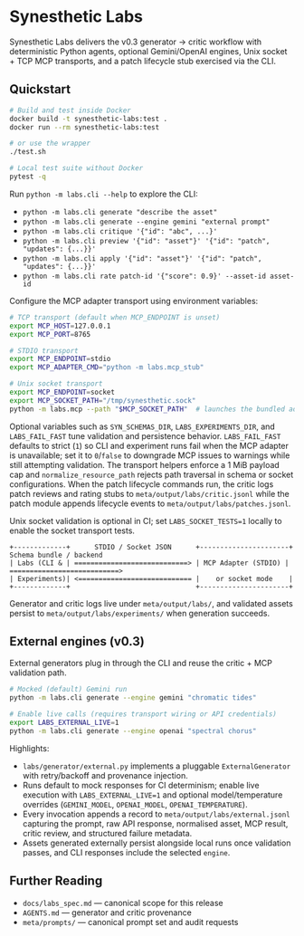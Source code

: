 # Synesthetic Labs

Synesthetic Labs delivers the v0.3 generator → critic workflow with deterministic Python agents, optional Gemini/OpenAI engines, Unix socket + TCP MCP transports, and a patch lifecycle stub exercised via the CLI.

## Quickstart

```bash
# Build and test inside Docker
docker build -t synesthetic-labs:test .
docker run --rm synesthetic-labs:test

# or use the wrapper
./test.sh

# Local test suite without Docker
pytest -q
```

Run `python -m labs.cli --help` to explore the CLI:

* `python -m labs.cli generate "describe the asset"`
* `python -m labs.cli generate --engine gemini "external prompt"`
* `python -m labs.cli critique '{"id": "abc", ...}'`
* `python -m labs.cli preview '{"id": "asset"}' '{"id": "patch", "updates": {...}}'`
* `python -m labs.cli apply '{"id": "asset"}' '{"id": "patch", "updates": {...}}'`
* `python -m labs.cli rate patch-id '{"score": 0.9}' --asset-id asset-id`

Configure the MCP adapter transport using environment variables:

```bash
# TCP transport (default when MCP_ENDPOINT is unset)
export MCP_HOST=127.0.0.1
export MCP_PORT=8765

# STDIO transport
export MCP_ENDPOINT=stdio
export MCP_ADAPTER_CMD="python -m labs.mcp_stub"

# Unix socket transport
export MCP_ENDPOINT=socket
export MCP_SOCKET_PATH="/tmp/synesthetic.sock"
python -m labs.mcp --path "$MCP_SOCKET_PATH"  # launches the bundled adapter once
```

Optional variables such as `SYN_SCHEMAS_DIR`, `LABS_EXPERIMENTS_DIR`, and
`LABS_FAIL_FAST` tune validation and persistence behavior. `LABS_FAIL_FAST`
defaults to strict (`1`) so CLI and experiment runs fail when the MCP adapter
is unavailable; set it to `0`/`false` to downgrade MCP issues to warnings while
still attempting validation. The transport helpers enforce a 1 MiB payload cap and
`normalize_resource_path` rejects path traversal in schema or socket
configurations. When the patch lifecycle commands run, the critic logs patch
reviews and rating stubs to `meta/output/labs/critic.jsonl` while the patch
module appends lifecycle events to `meta/output/labs/patches.jsonl`.

Unix socket validation is optional in CI; set `LABS_SOCKET_TESTS=1` locally to
enable the socket transport tests.

```text
+-------------+      STDIO / Socket JSON      +----------------------+      Schema bundle / backend
| Labs (CLI & | ============================> | MCP Adapter (STDIO) | ===========================>
| Experiments)| <============================ |    or socket mode    |
+-------------+                               +----------------------+
```

Generator and critic logs live under `meta/output/labs/`, and validated assets
persist to `meta/output/labs/experiments/` when generation succeeds.

## External engines (v0.3)

External generators plug in through the CLI and reuse the critic + MCP validation path.

```bash
# Mocked (default) Gemini run
python -m labs.cli generate --engine gemini "chromatic tides"

# Enable live calls (requires transport wiring or API credentials)
export LABS_EXTERNAL_LIVE=1
python -m labs.cli generate --engine openai "spectral chorus"
```

Highlights:

- `labs/generator/external.py` implements a pluggable `ExternalGenerator` with retry/backoff and provenance injection.
- Runs default to mock responses for CI determinism; enable live execution with `LABS_EXTERNAL_LIVE=1` and optional model/temperature overrides (`GEMINI_MODEL`, `OPENAI_MODEL`, `OPENAI_TEMPERATURE`).
- Every invocation appends a record to `meta/output/labs/external.jsonl` capturing the prompt, raw API response, normalised asset, MCP result, critic review, and structured failure metadata.
- Assets generated externally persist alongside local runs once validation passes, and CLI responses include the selected `engine`.

## Further Reading

* `docs/labs_spec.md` — canonical scope for this release
* `AGENTS.md` — generator and critic provenance
* `meta/prompts/` — canonical prompt set and audit requests
